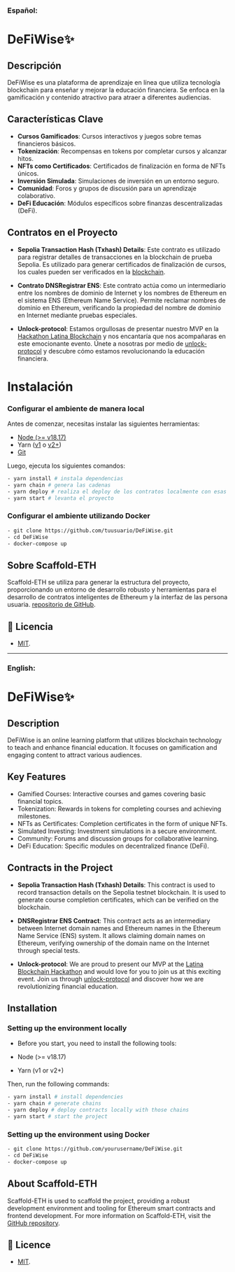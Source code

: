 ### Español:
# DeFiWise✨

## Descripción

DeFiWise es una plataforma de aprendizaje en línea que utiliza tecnología blockchain para enseñar y mejorar la educación financiera. Se enfoca en la gamificación y contenido atractivo para atraer a diferentes audiencias.

## Características Clave

- **Cursos Gamificados**: Cursos interactivos y juegos sobre temas financieros básicos.
- **Tokenización**: Recompensas en tokens por completar cursos y alcanzar hitos.
- **NFTs como Certificados**: Certificados de finalización en forma de NFTs únicos.
- **Inversión Simulada**: Simulaciones de inversión en un entorno seguro.
- **Comunidad**: Foros y grupos de discusión para un aprendizaje colaborativo.
- **DeFi Educación**: Módulos específicos sobre finanzas descentralizadas (DeFi).

## Contratos en el Proyecto

- **Sepolia Transaction Hash (Txhash) Details**: Este contrato es utilizado para registrar detalles de transacciones en la blockchain de prueba Sepolia. Es utilizado para generar certificados de finalización de cursos, los cuales pueden ser verificados en la [blockchain](https://sepolia.etherscan.io/tx/0x01ed297f62b872542c9c59ccd48da2650cb0639a57aaadfb1cbda31786e1ae09).

- **Contrato DNSRegistrar ENS**: Este contrato actúa como un intermediario entre los nombres de dominio de Internet y los nombres de Ethereum en el sistema ENS (Ethereum Name Service). Permite reclamar nombres de dominio en Ethereum, verificando la propiedad del nombre de dominio en Internet mediante pruebas especiales.

- **Unlock-protocol**: Estamos orgullosas de presentar nuestro MVP en la [Hackathon Latina Blockchain](https://womenbizweb3.notion.site/Latina-Blockchain-Hackathon-867d722240c34f8383fd4ec9e1beca61) y nos encantaría que nos acompañaras en este emocionante evento. Únete a nosotras por medio de [unlock-protocol](https://app.unlock-protocol.com/event/de-fi-wise) y descubre cómo estamos revolucionando la educación financiera.

# Instalación

### Configurar el ambiente de manera local

Antes de comenzar, necesitas instalar las siguientes herramientas:

- [Node (>= v18.17)](https://nodejs.org/en/download/)
- Yarn ([v1](https://classic.yarnpkg.com/en/docs/install/) o [v2+](https://yarnpkg.com/getting-started/install))
- [Git](https://git-scm.com/downloads)

Luego, ejecuta los siguientes comandos:
```bash
- yarn install # instala dependencias
- yarn chain # genera las cadenas
- yarn deploy # realiza el deploy de los contratos localmente con esas cadenas
- yarn start # levanta el proyecto
```

### Configurar el ambiente utilizando Docker

```bash
- git clone https://github.com/tuusuario/DeFiWise.git
- cd DeFiWise
- docker-compose up
```

## Sobre Scaffold-ETH

Scaffold-ETH se utiliza para generar la estructura del proyecto, proporcionando un entorno de desarrollo robusto y herramientas para el desarrollo de contratos inteligentes de Ethereum y la interfaz de las persona usuaria. [repositorio de GitHub](https://github.com/scaffold-eth/scaffold-eth-2). 

## 🔑 Licencia

- [MIT](https://github.com/gabimancini/web3wonderwomen/blob/main/LICENCE).

---

### English:

# DeFiWise✨

## Description

DeFiWise is an online learning platform that utilizes blockchain technology to teach and enhance financial education. It focuses on gamification and engaging content to attract various audiences.

##  Key Features

- Gamified Courses: Interactive courses and games covering basic financial topics.
- Tokenization: Rewards in tokens for completing courses and achieving milestones.
- NFTs as Certificates: Completion certificates in the form of unique NFTs.
- Simulated Investing: Investment simulations in a secure environment.
- Community: Forums and discussion groups for collaborative learning.
- DeFi Education: Specific modules on decentralized finance (DeFi).

## Contracts in the Project

- **Sepolia Transaction Hash (Txhash) Details**: This contract is used to record transaction details on the Sepolia testnet blockchain. It is used to generate course completion certificates, which can be verified on the blockchain.

- **DNSRegistrar ENS Contract**: This contract acts as an intermediary between Internet domain names and Ethereum names in the Ethereum Name Service (ENS) system. It allows claiming domain names on Ethereum, verifying ownership of the domain name on the Internet through special tests.

- **Unlock-protocol**: We are proud to present our MVP at the [Latina Blockchain Hackathon](https://womenbizweb3.notion.site/Latina-Blockchain-Hackathon-867d722240c34f8383fd4ec9e1beca61) and would love for you to join us at this exciting event. Join us through [unlock-protocol](https://app.unlock-protocol.com/event/de-fi-wise) and discover how we are revolutionizing financial education.

## Installation

### Setting up the environment locally
- Before you start, you need to install the following tools:

- Node (>= v18.17)
- Yarn (v1 or v2+)
  
Then, run the following commands:

```bash 
- yarn install # install dependencies
- yarn chain # generate chains
- yarn deploy # deploy contracts locally with those chains
- yarn start # start the project
```

### Setting up the environment using Docker

```bash 
- git clone https://github.com/yourusername/DeFiWise.git
- cd DeFiWise
- docker-compose up
```

## About Scaffold-ETH

Scaffold-ETH is used to scaffold the project, providing a robust development environment and tooling for Ethereum smart contracts and frontend development.  For more information on Scaffold-ETH, visit the [GitHub repository](https://github.com/scaffold-eth/scaffold-eth-2). 

## 🔑 Licence

- [MIT](https://github.com/gabimancini/web3wonderwomen/blob/main/LICENCE).
